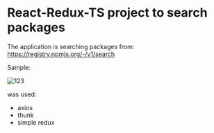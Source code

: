 # React-Redux-TS project to search packages

The application is searching packages from:
https://registry.npmjs.org/-/v1/search

Sample:

![123](https://github.com/LysenkoDenys/react-func-redux-ts/assets/105970854/a9805f97-9687-441f-9c88-e1f521e7df2c)

was used:

<ul>
<li>axios</li>
<li>thunk</li>
<li>simple redux</li>
</ul>
